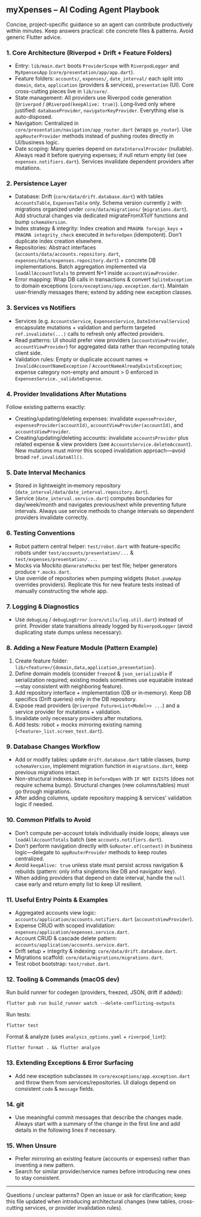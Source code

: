 ## myXpenses – AI Coding Agent Playbook

Concise, project-specific guidance so an agent can contribute productively within minutes. Keep answers practical: cite concrete files & patterns. Avoid generic Flutter advice.

### 1. Core Architecture (Riverpod + Drift + Feature Folders)
- Entry: `lib/main.dart` boots `ProviderScope` with `RiverpodLogger` and `MyXpensesApp` (`core/presentation/app/app.dart`).
- Feature folders: `accounts/`, `expenses/`, `date_interval/` each split into `domain`, `data`, `application` (providers & services), `presentation` (UI). Core cross-cutting pieces live in `lib/core/`.
- State management: All providers use Riverpod code generation (`@riverpod` / `@Riverpod(keepAlive: true)`). Long‑lived only where justified: `databaseProvider`, `navigatorKeyProvider`. Everything else is auto-disposed.
- Navigation: Centralized in `core/presentation/navigation/app_router.dart` (wraps `go_router`). Use `appRouterProvider` methods instead of pushing routes directly in UI/business logic.
- Date scoping: Many queries depend on `dateIntervalProvider` (nullable). Always read it before querying expenses; if null return empty list (see `expenses.notifiers.dart`). Services invalidate dependent providers after mutations.

### 2. Persistence Layer
- Database: Drift (`core/data/drift.database.dart`) with tables `AccountsTable`, `ExpensesTable` only. Schema version currently `2` with migrations organized under `core/data/migrations/` (`migrations.dart`). Add structural changes via dedicated migrateFromXToY functions and bump `schemaVersion`.
- Index strategy & integrity: Index creation and `PRAGMA foreign_keys` + `PRAGMA integrity_check` executed in `beforeOpen` (idempotent). Don’t duplicate index creation elsewhere.
- Repositories: Abstract interfaces (`accounts/data/accounts.repository.dart`, `expenses/data/expenses.repository.dart`) + concrete DB implementations. Batch aggregation implemented via `loadAllAccountTotals` to prevent N+1 inside `accountsViewProvider`.
- Error mapping: Wrap DB calls in transactions & convert `SqliteException` to domain exceptions (`core/exceptions/app.exception.dart`). Maintain user‑friendly messages there; extend by adding new exception classes.

### 3. Services vs Notifiers
- Services (e.g. `AccountsService`, `ExpensesService`, `DateIntervalService`) encapsulate mutations + validation and perform targeted `ref.invalidate(...)` calls to refresh only affected providers.
- Read patterns: UI should prefer view providers (`accountsViewProvider`, `accountViewProvider`) for aggregated data rather than recomputing totals client side.
- Validation rules: Empty or duplicate account names → `InvalidAccountNameException` / `AccountNameAlreadyExistsException`; expense category non-empty and amount > 0 enforced in `ExpensesService._validateExpense`.

### 4. Provider Invalidations After Mutations
Follow existing patterns exactly:
- Creating/updating/deleting expenses: invalidate `expenseProvider`, `expensesProvider(accountId)`, `accountViewProvider(accountId)`, and `accountsViewProvider`.
- Creating/updating/deleting accounts: invalidate `accountsProvider` plus related expense & view providers (see `AccountsService.deleteAccount`).
New mutations must mirror this scoped invalidation approach—avoid broad `ref.invalidateAll()`.

### 5. Date Interval Mechanics
- Stored in lightweight in‑memory repository (`date_interval/data/date_interval.repository.dart`).
- Service (`date_interval.service.dart`) computes boundaries for day/week/month and navigates previous/next while preventing future intervals. Always use service methods to change intervals so dependent providers invalidate correctly.

### 6. Testing Conventions
- Robot pattern central helper: `test/robot.dart` with feature-specific robots under `test/accounts/presentation/...` & `test/expenses/presentation/...`.
- Mocks via Mockito `@GenerateMocks` per test file; helper generators produce `*.mocks.dart`.
- Use override of repositories when pumping widgets (`Robot.pumpApp` overrides providers). Replicate this for new feature tests instead of manually constructing the whole app.

### 7. Logging & Diagnostics
- Use `debugLog` / `debugLogError` (`core/utils/log.util.dart`) instead of print. Provider state transitions already logged by `RiverpodLogger` (avoid duplicating state dumps unless necessary).

### 8. Adding a New Feature Module (Pattern Example)
1. Create feature folder: `lib/<feature>/{domain,data,application,presentation}`.
2. Define domain models (consider `freezed` & `json_serializable` if serialization required; existing models sometimes use equatable instead—stay consistent with neighboring feature).
3. Add repository interface + implementation (DB or in‑memory). Keep DB specifics (Drift queries) only in the DB repository.
4. Expose read providers (`@riverpod Future<List<Model>> ...`) and a service provider for mutations + validation.
5. Invalidate only necessary providers after mutations.
6. Add tests: robot + mocks mirroring existing naming (`<feature>_list.screen_test.dart`).

### 9. Database Changes Workflow
- Add or modify tables: update `drift.database.dart` table classes, bump `schemaVersion`, implement migration function in `migrations.dart`, keep previous migrations intact.
- Non-structural indexes: keep in `beforeOpen` with `IF NOT EXISTS` (does not require schema bump). Structural changes (new columns/tables) must go through migrations.
- After adding columns, update repository mapping & services’ validation logic if needed.

### 10. Common Pitfalls to Avoid
- Don’t compute per-account totals individually inside loops; always use `loadAllAccountTotals` batch (see `accounts.notifiers.dart`).
- Don’t perform navigation directly with `GoRouter.of(context)` in business logic—delegate to `appRouterProvider` methods to keep routes centralized.
- Avoid `keepAlive: true` unless state must persist across navigation & rebuilds (pattern: only infra singletons like DB and navigator key).
- When adding providers that depend on date interval, handle the `null` case early and return empty list to keep UI resilient.

### 11. Useful Entry Points & Examples
- Aggregated accounts view logic: `accounts/application/accounts.notifiers.dart` (`accountsViewProvider`).
- Expense CRUD with scoped invalidation: `expenses/application/expenses.service.dart`.
- Account CRUD & cascade delete pattern: `accounts/application/accounts.service.dart`.
- Drift setup + integrity & indexing: `core/data/drift.database.dart`.
- Migrations scaffold: `core/data/migrations/migrations.dart`.
- Test robot bootstrap: `test/robot.dart`.

### 12. Tooling & Commands (macOS dev)
Run build runner for codegen (providers, freezed, JSON, drift if added):
```
flutter pub run build_runner watch --delete-conflicting-outputs
```
Run tests:
```
flutter test
```
Format & analyze (uses `analysis_options.yaml` + `riverpod_lint`):
```
flutter format . && flutter analyze
```

### 13. Extending Exceptions & Error Surfacing
- Add new exception subclasses in `core/exceptions/app.exception.dart` and throw them from services/repositories. UI dialogs depend on consistent `code` & `message` fields.

### 14. git
- Use meaningful commit messages that describe the changes made. Always start with a summary of the change in the first line and add details in the following lines if necessary.

### 15. When Unsure
- Prefer mirroring an existing feature (accounts or expenses) rather than inventing a new pattern.
- Search for similar provider/service names before introducing new ones to stay consistent.

---
Questions / unclear patterns? Open an issue or ask for clarification; keep this file updated when introducing architectural changes (new tables, cross-cutting services, or provider invalidation rules).
